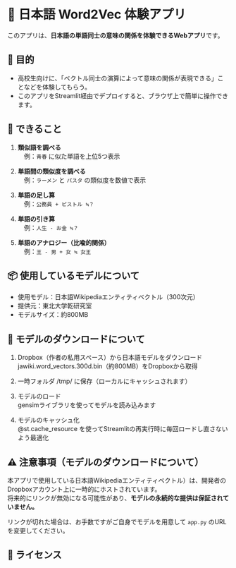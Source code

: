 # 🧠 日本語 Word2Vec 体験アプリ

このアプリは、**日本語の単語同士の意味の関係を体験できるWebアプリ**です。  

## 🎯 目的

- 高校生向けに、「ベクトル同士の演算によって意味の関係が表現できる」ことなどを体験してもらう。
- このアプリをStreamlit経由でデプロイすると、ブラウザ上で簡単に操作できます。

## 🧪 できること

1. **類似語を調べる**  
　例：`青春` に似た単語を上位5つ表示

2. **単語間の類似度を調べる**  
　例：`ラーメン` と `パスタ` の類似度を数値で表示

3. **単語の足し算**  
　例：`公務員 + ピストル ≒？`

4. **単語の引き算**  
　例：`人生 - お金 ≒？`

5. **単語のアナロジー（比喩的関係）**  
　例：`王 - 男 + 女 ≒ 女王`

## 📦 使用しているモデルについて

- 使用モデル：日本語Wikipediaエンティティベクトル（300次元）
- 提供元：東北大学乾研究室
- モデルサイズ：約800MB

## 🔧 モデルのダウンロードについて

1. Dropbox（作者の私用スペース）から日本語モデルをダウンロード  
jawiki.word_vectors.300d.bin（約800MB）をDropboxから取得

2. 一時フォルダ /tmp/ に保存（ローカルにキャッシュされます）

3. モデルのロード  
gensimライブラリを使ってモデルを読み込みます

4. モデルのキャッシュ化  
@st.cache_resource を使ってStreamlitの再実行時に毎回ロードし直さないよう最適化

## ⚠️ 注意事項（モデルのダウンロードについて）

本アプリで使用している日本語Wikipediaエンティティベクトル）は、開発者のDropboxアカウント上に一時的にホストされています。  
将来的にリンクが無効になる可能性があり、**モデルの永続的な提供は保証されていません。**

リンクが切れた場合は、お手数ですがご自身でモデルを用意して `app.py` のURLを変更してください。


## 🪪 ライセンス
